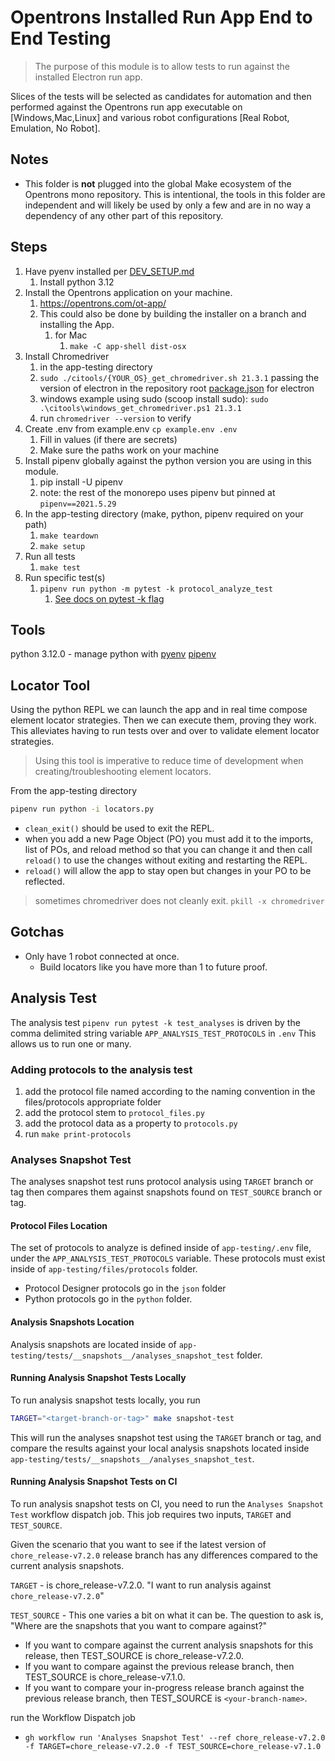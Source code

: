 # Opentrons Installed Run App End to End Testing

> The purpose of this module is to allow tests to run against the installed Electron run app.

Slices of the tests will be selected as candidates for automation and then performed against the Opentrons run app executable on [Windows,Mac,Linux] and various robot configurations [Real Robot, Emulation, No Robot].

## Notes

- This folder is **not** plugged into the global Make ecosystem of the Opentrons mono repository. This is intentional, the tools in this folder are independent and will likely be used by only a few and are in no way a dependency of any other part of this repository.

## Steps

1. Have pyenv installed per [DEV_SETUP.md](../DEV_SETUP.md)
   1. Install python 3.12
2. Install the Opentrons application on your machine.
   1. <https://opentrons.com/ot-app/>
   2. This could also be done by building the installer on a branch and installing the App.
      1. for Mac
         1. `make -C app-shell dist-osx`
3. Install Chromedriver
   1. in the app-testing directory
   2. `sudo ./citools/{YOUR_OS}_get_chromedriver.sh 21.3.1` passing the version of electron in the repository root [package.json](`/opentrons/package.json`) for electron
   3. windows example using sudo (scoop install sudo): `sudo .\citools\windows_get_chromedriver.ps1 21.3.1`
   4. run `chromedriver --version` to verify
4. Create .env from example.env `cp example.env .env`
   1. Fill in values (if there are secrets)
   2. Make sure the paths work on your machine
5. Install pipenv globally against the python version you are using in this module.
   1. pip install -U pipenv
   2. note: the rest of the monorepo uses pipenv but pinned at `pipenv==2021.5.29`
6. In the app-testing directory (make, python, pipenv required on your path)
   1. `make teardown`
   2. `make setup`
7. Run all tests
   1. `make test`
8. Run specific test(s)
   1. `pipenv run python -m pytest -k protocol_analyze_test`
      1. [See docs on pytest -k flag](https://docs.pytest.org/en/7.4.x/usage.html#specifying-tests-selecting-tests)

## Tools

python 3.12.0 - manage python with [pyenv](https://realpython.com/intro-to-pyenv)
[pipenv](https://pipenv.pypa.io/en/latest/)

## Locator Tool

Using the python REPL we can launch the app and in real time compose element locator strategies.
Then we can execute them, proving they work.
This alleviates having to run tests over and over to validate element locator strategies.

> Using this tool is imperative to reduce time of development when creating/troubleshooting element locators.

From the app-testing directory

```bash
pipenv run python -i locators.py
```

- `clean_exit()` should be used to exit the REPL.
- when you add a new Page Object (PO) you must add it to the imports, list of POs, and reload method so that you can change it and then call `reload()` to use the changes without exiting and restarting the REPL.
- `reload()` will allow the app to stay open but changes in your PO to be reflected.

> sometimes chromedriver does not cleanly exit.
> `pkill -x chromedriver`

## Gotchas

- Only have 1 robot connected at once.
  - Build locators like you have more than 1 to future proof.

## Analysis Test

The analysis test `pipenv run pytest -k test_analyses` is driven by the comma delimited string variable `APP_ANALYSIS_TEST_PROTOCOLS` in `.env`
This allows us to run one or many.

### Adding protocols to the analysis test

1. add the protocol file named according to the naming convention in the files/protocols appropriate folder
1. add the protocol stem to `protocol_files.py`
1. add the protocol data as a property to `protocols.py`
1. run `make print-protocols`

### Analyses Snapshot Test

The analyses snapshot test runs protocol analysis using `TARGET` branch or tag then compares them against snapshots found on `TEST_SOURCE` branch or tag.

#### Protocol Files Location

The set of protocols to analyze is defined inside of `app-testing/.env` file, under the `APP_ANALYSIS_TEST_PROTOCOLS` variable. These protocols must exist inside of `app-testing/files/protocols` folder. 

- Protocol Designer protocols go in the `json` folder
- Python protocols go in the `python` folder.

#### Analysis Snapshots Location

Analysis snapshots are located inside of `app-testing/tests/__snapshots__/analyses_snapshot_test` folder. 

#### Running Analysis Snapshot Tests Locally

To run analysis snapshot tests locally, you run 
   
   ```bash
   TARGET="<target-branch-or-tag>" make snapshot-test
   ```
This will run the analyses snapshot test using the `TARGET` branch or tag, and compare the results against your local analysis snapshots located inside `app-testing/tests/__snapshots__/analyses_snapshot_test`.

#### Running Analysis Snapshot Tests on CI

To run analysis snapshot tests on CI, you need to run the `Analyses Snapshot Test` workflow dispatch job. This job requires two inputs, `TARGET` and `TEST_SOURCE`.

Given the scenario that you want to see if the latest version of `chore_release-v7.2.0` release branch has any differences compared to the current analysis snapshots.

`TARGET` - is chore_release-v7.2.0. "I want to run analysis against `chore_release-v7.2.0`"

`TEST_SOURCE` - This one varies a bit on what it can be. The question to ask is, "Where are the snapshots that you want to compare against?"
- If you want to compare against the current analysis snapshots for this release, then TEST_SOURCE is chore_release-v7.2.0.
- If you want to compare against the previous release branch, then TEST_SOURCE is chore_release-v7.1.0.
- If you want to compare your in-progress release branch against the previous release branch, then TEST_SOURCE is `<your-branch-name>`.

 run the Workflow Dispatch job
  - `gh workflow run 'Analyses Snapshot Test' --ref chore_release-v7.2.0 -f TARGET=chore_release-v7.2.0 -f TEST_SOURCE=chore_release-v7.1.0`

